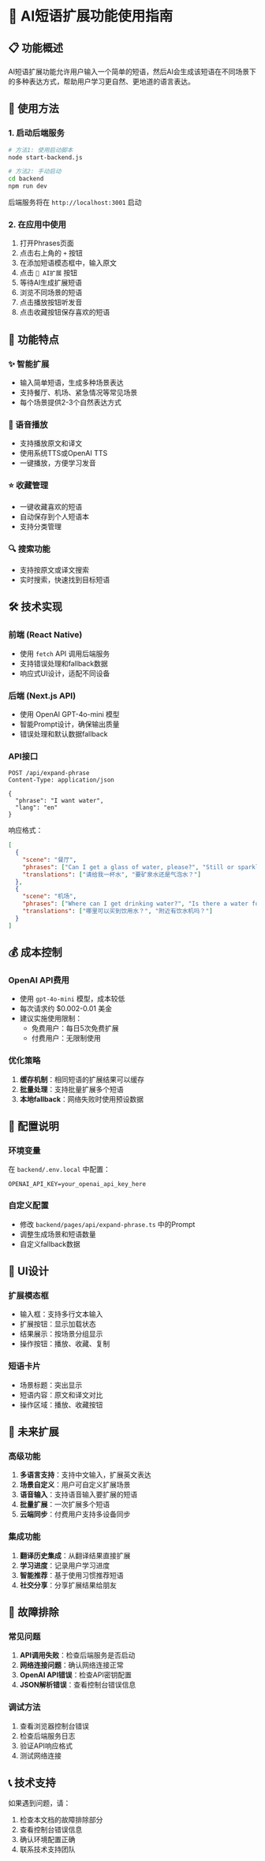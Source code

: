 # 🤖 AI短语扩展功能使用指南

## 📋 功能概述

AI短语扩展功能允许用户输入一个简单的短语，然后AI会生成该短语在不同场景下的多种表达方式，帮助用户学习更自然、更地道的语言表达。

## 🚀 使用方法

### 1. 启动后端服务

```bash
# 方法1: 使用启动脚本
node start-backend.js

# 方法2: 手动启动
cd backend
npm run dev
```

后端服务将在 `http://localhost:3001` 启动

### 2. 在应用中使用

1. 打开Phrases页面
2. 点击右上角的 `+` 按钮
3. 在添加短语模态框中，输入原文
4. 点击 `🤖 AI扩展` 按钮
5. 等待AI生成扩展短语
6. 浏览不同场景的短语
7. 点击播放按钮听发音
8. 点击收藏按钮保存喜欢的短语

## 🎯 功能特点

### ✨ 智能扩展
- 输入简单短语，生成多种场景表达
- 支持餐厅、机场、紧急情况等常见场景
- 每个场景提供2-3个自然表达方式

### 🎵 语音播放
- 支持播放原文和译文
- 使用系统TTS或OpenAI TTS
- 一键播放，方便学习发音

### ⭐ 收藏管理
- 一键收藏喜欢的短语
- 自动保存到个人短语本
- 支持分类管理

### 🔍 搜索功能
- 支持按原文或译文搜索
- 实时搜索，快速找到目标短语

## 🛠️ 技术实现

### 前端 (React Native)
- 使用 `fetch` API 调用后端服务
- 支持错误处理和fallback数据
- 响应式UI设计，适配不同设备

### 后端 (Next.js API)
- 使用 OpenAI GPT-4o-mini 模型
- 智能Prompt设计，确保输出质量
- 错误处理和默认数据fallback

### API接口
```
POST /api/expand-phrase
Content-Type: application/json

{
  "phrase": "I want water",
  "lang": "en"
}
```

响应格式：
```json
[
  {
    "scene": "餐厅",
    "phrases": ["Can I get a glass of water, please?", "Still or sparkling water?"],
    "translations": ["请给我一杯水", "要矿泉水还是气泡水？"]
  },
  {
    "scene": "机场",
    "phrases": ["Where can I get drinking water?", "Is there a water fountain nearby?"],
    "translations": ["哪里可以买到饮用水？", "附近有饮水机吗？"]
  }
]
```

## 💰 成本控制

### OpenAI API费用
- 使用 `gpt-4o-mini` 模型，成本较低
- 每次请求约 $0.002-0.01 美金
- 建议实施使用限制：
  - 免费用户：每日5次免费扩展
  - 付费用户：无限制使用

### 优化策略
1. **缓存机制**：相同短语的扩展结果可以缓存
2. **批量处理**：支持批量扩展多个短语
3. **本地fallback**：网络失败时使用预设数据

## 🔧 配置说明

### 环境变量
在 `backend/.env.local` 中配置：
```
OPENAI_API_KEY=your_openai_api_key_here
```

### 自定义配置
- 修改 `backend/pages/api/expand-phrase.ts` 中的Prompt
- 调整生成场景和短语数量
- 自定义fallback数据

## 🎨 UI设计

### 扩展模态框
- 输入框：支持多行文本输入
- 扩展按钮：显示加载状态
- 结果展示：按场景分组显示
- 操作按钮：播放、收藏、复制

### 短语卡片
- 场景标题：突出显示
- 短语内容：原文和译文对比
- 操作区域：播放、收藏按钮

## 🚀 未来扩展

### 高级功能
1. **多语言支持**：支持中文输入，扩展英文表达
2. **场景自定义**：用户可自定义扩展场景
3. **语音输入**：支持语音输入要扩展的短语
4. **批量扩展**：一次扩展多个短语
5. **云端同步**：付费用户支持多设备同步

### 集成功能
1. **翻译历史集成**：从翻译结果直接扩展
2. **学习进度**：记录用户学习进度
3. **智能推荐**：基于使用习惯推荐短语
4. **社交分享**：分享扩展结果给朋友

## 🐛 故障排除

### 常见问题
1. **API调用失败**：检查后端服务是否启动
2. **网络连接问题**：确认网络连接正常
3. **OpenAI API错误**：检查API密钥配置
4. **JSON解析错误**：查看控制台错误信息

### 调试方法
1. 查看浏览器控制台错误
2. 检查后端服务日志
3. 验证API响应格式
4. 测试网络连接

## 📞 技术支持

如果遇到问题，请：
1. 检查本文档的故障排除部分
2. 查看控制台错误信息
3. 确认环境配置正确
4. 联系技术支持团队

